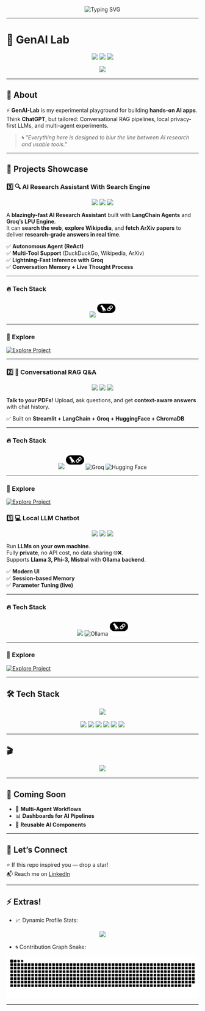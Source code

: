 <!-- Banner -->
<p align="center">
  <img src="https://readme-typing-svg.demolab.com?font=Fira+Code&size=28&pause=1000&color=00C2FF&center=true&vCenter=true&width=700&lines=Welcome+to+GenAI+Lab!;Building+Next-Gen+AI+Apps;Conversational+RAG+%7C+Local+LLMs+%7C+Agents" alt="Typing SVG" />
</p>

---

# 🧪 GenAI Lab  

<p align="center">
  <img src="https://img.shields.io/github/stars/kanhaiya-98/GenAI-Lab?style=social" />
  <img src="https://img.shields.io/github/forks/kanhaiya-98/GenAI-Lab?style=social" />
  <img src="https://img.shields.io/badge/Made_With-❤️_and_AI-red?style=flat&logo=github" />
</p>

<p align="center">
  <img src="https://skillicons.dev/icons?i=python,streamlit,git,github,docker,vscode" />
</p>  

---

## 🚀 About  

⚡ **GenAI-Lab** is my experimental playground for building **hands-on AI apps**.  
Think **ChatGPT**, but tailored: Conversational RAG pipelines, local privacy-first LLMs, and multi-agent experiments.  

> 🌀 *"Everything here is designed to blur the line between AI research and usable tools."*  

---

## 📂 Projects Showcase  

### 3️⃣ 🔍 AI Research Assistant With Search Engine  

<p align="center">
  <img src="https://github.com/ikatyang/emoji-cheat-sheet/raw/master/public/graphics/emojis/microscope.png" width="40" /> 
  <img src="https://github.com/ikatyang/emoji-cheat-sheet/raw/master/public/graphics/emojis/books.png" width="40" /> 
  <img src="https://github.com/ikatyang/emoji-cheat-sheet/raw/master/public/graphics/emojis/rocket.png" width="40" /> 
</p>

A **blazingly-fast AI Research Assistant** built with **LangChain Agents** and **Groq’s LPU Engine**.  
It can **search the web**, **explore Wikipedia**, and **fetch ArXiv papers** to deliver **research-grade answers in real time**.  

✅ **Autonomous Agent (ReAct)**  
✅ **Multi-Tool Support** (DuckDuckGo, Wikipedia, ArXiv)  
✅ **Lightning-Fast Inference with Groq**  
✅ **Conversation Memory + Live Thought Process**  

---

### 🔥 Tech Stack
<p align="center">
  <img src="https://skillicons.dev/icons?i=python,streamlit,git,github,vscode,docker" />
  <img src="https://raw.githubusercontent.com/simple-icons/simple-icons/develop/icons/langchain.svg" height="48" title="LangChain" />
 
</p>

---

### 🚀 Explore
[![Explore Project](https://img.shields.io/badge/Explore_Project-%230A66C2.svg?style=for-the-badge&logo=github&logoColor=white)](https://github.com/kanhaiya-98/GenAI-Lab/tree/main/AI%20RESEARCH%20ASSISTANT%20WITH%20SEARCH%20ENGINE)

---


### 2️⃣ 🤖 Conversational RAG Q&A  

<p align="center">
  <img src="https://github.com/ikatyang/emoji-cheat-sheet/raw/master/public/graphics/emojis/page_facing_up.png" width="40" /> 
  <img src="https://github.com/ikatyang/emoji-cheat-sheet/raw/master/public/graphics/emojis/speech_balloon.png" width="40" /> 
  <img src="https://github.com/ikatyang/emoji-cheat-sheet/raw/master/public/graphics/emojis/lightning.png" width="40" /> 
</p>

**Talk to your PDFs!** Upload, ask questions, and get **context-aware answers** with chat history.  

✅ Built on **Streamlit + LangChain + Groq + HuggingFace + ChromaDB**


---

### 🔥 Tech Stack
<p align="center">
  <img src="https://skillicons.dev/icons?i=python,streamlit,fastapi,docker,pytorch,git,github,vscode,mongodb" />
  <img src="https://raw.githubusercontent.com/simple-icons/simple-icons/develop/icons/langchain.svg" height="48" />
  <img src="https://avatars.githubusercontent.com/u/123345040?s=200&v=4" height="48" title="Groq" />
  <img src="https://huggingface.co/front/assets/huggingface_logo-noborder.svg" height="48" title="Hugging Face" />

</p>

---

### 🚀 Explore
[![Explore Project](https://img.shields.io/badge/Explore_Project-%230A66C2.svg?style=for-the-badge&logo=github&logoColor=white)](https://github.com/kanhaiya-98/GenAI-Lab/tree/main/RAG-Q%26A-CHATBOT-WITH-PDF-%26-CHAT-HISTORY)


### 1️⃣ 💻 Local LLM Chatbot  

<p align="center">
  <img src="https://github.com/ikatyang/emoji-cheat-sheet/raw/master/public/graphics/emojis/computer.png" width="40" /> 
  <img src="https://github.com/ikatyang/emoji-cheat-sheet/raw/master/public/graphics/emojis/lock.png" width="40" /> 
  <img src="https://github.com/ikatyang/emoji-cheat-sheet/raw/master/public/graphics/emojis/brain.png" width="40" /> 
</p>

Run **LLMs on your own machine**.  
Fully **private**, no API cost, no data sharing 🌐❌.  
Supports **Llama 3, Phi-3, Mistral** with **Ollama backend**.  

✅ **Modern UI**  
✅ **Session-based Memory**  
✅ **Parameter Tuning (live)**  

---

### 🔥 Tech Stack
<p align="center">
  <img src="https://skillicons.dev/icons?i=python,streamlit,git,github,vscode,docker" />
  <img src="https://avatars.githubusercontent.com/u/150010367?s=200&v=4" height="48" title="Ollama" />
  <img src="https://raw.githubusercontent.com/simple-icons/simple-icons/develop/icons/langchain.svg" height="48" title="LangChain" />
</p>

---

### 🚀 Explore
[![Explore Project](https://img.shields.io/badge/Explore_Project-%230A66C2.svg?style=for-the-badge&logo=github&logoColor=white)](https://github.com/kanhaiya-98/GenAI-Lab/tree/main/Q%26A%20CHATBOT)

---

## 🛠️ Tech Stack  
<p align="center">
  <!-- Skillicons (core stack) -->
  <img src="https://skillicons.dev/icons?i=python,streamlit,fastapi,docker,pytorch,git,github,vscode,mongodb,postgresql,azure,gcp,linux" />
</p>

<p align="center">
  <!-- Badges (GenAI stack) -->
  <img src="https://img.shields.io/badge/LangChain-1C3C3E?style=for-the-badge&logo=chainlink&logoColor=white" />
  <img src="https://img.shields.io/badge/OpenAI-412991?style=for-the-badge&logo=openai&logoColor=white" />
  <img src="https://img.shields.io/badge/HuggingFace-FFD21E?style=for-the-badge&logo=huggingface&logoColor=black" />
  <img src="https://img.shields.io/badge/Anthropic-000000?style=for-the-badge" />
  <img src="https://img.shields.io/badge/ChromaDB-DC267F?style=for-the-badge" />
  <img src="https://img.shields.io/badge/Milvus-00B5AD?style=for-the-badge" />
</p>




---

## 🎬  

<p align="center">
  <img src="https://raw.githubusercontent.com/abhisheknaiidu/abhisheknaiidu/master/code.gif" width="400" />
</p>  

---

## 🌱 Coming Soon  

- 🤝 **Multi-Agent Workflows**  
- 📊 **Dashboards for AI Pipelines**  
- 🧩 **Reusable AI Components**  

---
## 🤝 Let’s Connect  

⭐ If this repo inspired you — drop a star!  
📬 Reach me on [LinkedIn](https://www.linkedin.com/in/kanhayya-gupta-b46a5b329/)  

---
## ⚡ Extras! 

- 📈 Dynamic Profile Stats:  
<p align="center">
  <img src="https://github-readme-stats.vercel.app/api/pin/?username=kanhaiya-98&repo=GenAI-Lab&theme=tokyonight" />
</p>

- 🌀 Contribution Graph Snake:  
<p align="center">
  <img src="https://github.com/Platane/snk/raw/output/github-contribution-grid-snake.svg" />
</p>  

---

